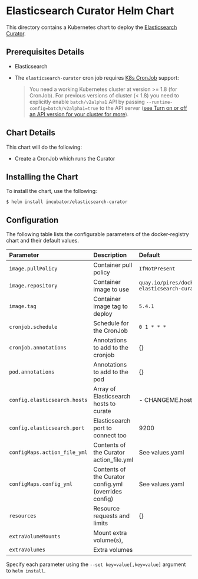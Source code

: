 # Elasticsearch Curator Helm Chart

This directory contains a Kubernetes chart to deploy the [Elasticsearch Curator](https://github.com/elastic/curator).

## Prerequisites Details

* Elasticsearch

* The `elasticsearch-curator` cron job requires [K8s CronJob](https://kubernetes.io/docs/concepts/workloads/controllers/cron-jobs/) support: 
    > You need a working Kubernetes cluster at version >= 1.8 (for CronJob). For previous versions of cluster (< 1.8) you need to explicitly enable `batch/v2alpha1` API by passing `--runtime-config=batch/v2alpha1=true` to the API server ([see Turn on or off an API version for your cluster for more](https://kubernetes.io/docs/admin/cluster-management/#turn-on-or-off-an-api-version-for-your-cluster)).

## Chart Details

This chart will do the following:

* Create a CronJob which runs the Curator

## Installing the Chart

To install the chart, use the following:

```console
$ helm install incubator/elasticsearch-curator
```

## Configuration

The following table lists the configurable parameters of the docker-registry chart and
their default values.

|          Parameter           |                      Description                      |                   Default                    |
| :--------------------------- | :---------------------------------------------------- | :------------------------------------------- |
| `image.pullPolicy`           | Container pull policy                                 | `IfNotPresent`                               |
| `image.repository`           | Container image to use                                | `quay.io/pires/docker-elasticsearch-curator` |
| `image.tag`                  | Container image tag to deploy                         | `5.4.1`                                      |
| `cronjob.schedule`           | Schedule for the CronJob                              | `0 1 * * *`                                  |
| `cronjob.annotations`        | Annotations to add to the cronjob                     | {}                                           |
| `pod.annotations`            | Annotations to add to the pod                         | {}                                           |
| `config.elasticsearch.hosts` | Array of Elasticsearch hosts to curate                | - CHANGEME.host                              |
| `config.elasticsearch.port`  | Elasticsearch port to connect too                     | 9200                                         |
| `configMaps.action_file_yml` | Contents of the Curator action_file.yml               | See values.yaml                              |
| `configMaps.config_yml`      | Contents of the Curator config.yml (overrides config) | See values.yaml                              |
| `resources`                  | Resource requests and limits                          | {}                                           |
| `extraVolumeMounts`          | Mount extra volume(s),                                |                                              |
| `extraVolumes`               | Extra volumes                                         |                                              |

Specify each parameter using the `--set key=value[,key=value]` argument to
`helm install`.
